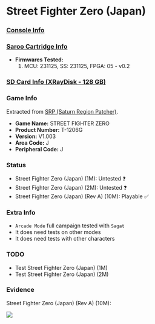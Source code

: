 # Street Fighter Zero (Japan)

### [Console Info](../../../../../Info/Consoles/VA13/README.md)

### [Saroo Cartridge Info](../../../../../Info/Cartridges/RetroGameParadiseStore/1.32F/README.md)

- <b>Firmwares Tested:</b>
  1. MCU: 231125, SS: 231125, FPGA: 05 - v0.2

### [SD Card Info (XRayDisk - 128 GB)](../../../../../Info/SdCards/XRayDisk/128GB/fat32/README.md)

### Game Info

Extracted from [SRP (Saturn Region Patcher)](https://segaxtreme.net/resources/saturn-region-patcher.81/download).

- <b>Game Name:</b> STREET FIGHTER ZERO
- <b>Product Number:</b> T-1206G
- <b>Version:</b> V1.003
- <b>Area Code:</b> J
- <b>Peripheral Code:</b> J

### Status

- Street Fighter Zero (Japan) (1M): Untested :question:
- Street Fighter Zero (Japan) (2M): Untested :question:
- Street Fighter Zero (Japan) (Rev A) (10M): Playable :white_check_mark:

### Extra Info

- `Arcade Mode` full campaign tested with `Sagat`
- It does need tests on other modes
- It does need tests with other characters

### TODO

- Test Street Fighter Zero (Japan) (1M)
- Test Street Fighter Zero (Japan) (2M)

### Evidence

Street Fighter Zero (Japan) (Rev A) (10M):

[![](https://img.youtube.com/vi/-Lj6OzJ24Ic/0.jpg)](https://www.youtube.com/watch?v=-Lj6OzJ24Ic)
